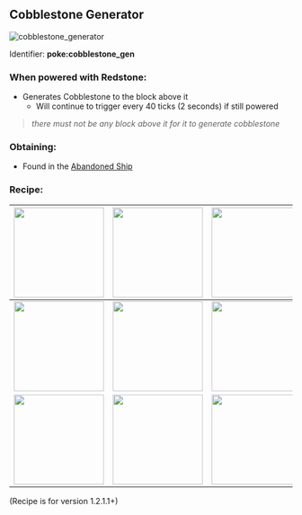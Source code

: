 ## Cobblestone Generator
![cobblestone_generator](https://github.com/user-attachments/assets/31027739-86c5-4c6e-9329-9bc68505ba51)

Identifier: **poke:cobblestone_gen**

### When powered with Redstone:
* Generates Cobblestone to the block above it
  * Will continue to trigger every 40 ticks (2 seconds) if still powered
> _there must not be any block above it for it to generate cobblestone_

### Obtaining:
 * Found in the [Abandoned Ship](https://github.com/ItsMePok/PFE/wiki/Abandoned-Ship)

### Recipe:

|<a href="https://minecraft.wiki/w/Cobblestone"><img src="https://minecraft.wiki/images/Cobblestone.png?45867" width="160"/></a>|<a href="https://github.com/ItsMePok/PFE/wiki/Wire"><img src="https://github.com/user-attachments/assets/011c3700-9b07-41f7-aff6-c850b73dc304" width="160"/></a>|<a href="https://minecraft.wiki/w/Cobblestone"><img src="https://minecraft.wiki/images/Cobblestone.png?45867" width="160"/></a>|
|--|--|--|
|<a href="https://minecraft.wiki/w/Water_Bucket"><img src="https://minecraft.wiki/images/Water_Bucket_JE2_BE2.png?2fa01" width="160"/></a>|<a href="https://minecraft.wiki/w/Redstone_Dust"><img src="https://minecraft.wiki/images/thumb/Redstone_Dust_JE2_BE2.png/150px-Redstone_Dust_JE2_BE2.png?8cf17" width="160"/></a>|<a href="https://minecraft.wiki/w/Lava_Bucket"><img src="https://minecraft.wiki/images/Lava_Bucket_JE2_BE2.png?5a4ff" width="160"/></a>|
|<a href="https://minecraft.wiki/w/Cobblestone"><img src="https://minecraft.wiki/images/Cobblestone.png?45867" width="160"/></a>|<a href="https://minecraft.wiki/w/Dispenser"><img src="https://minecraft.wiki/images/thumb/Dispenser_%28E%29_BE2.png/120px-Dispenser_%28E%29_BE2.png?38b38" width="160"/></a>|<a href="https://minecraft.wiki/w/Cobblestone"><img src="https://minecraft.wiki/images/Cobblestone.png?45867" width="160"/></a>|

(Recipe is  for version 1.2.1.1+)